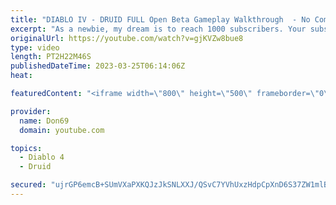 ```yaml
---
title: "DIABLO IV - DRUID FULL Open Beta Gameplay Walkthrough  - No Commentary"
excerpt: "As a newbie, my dream is to reach 1000 subscribers. Your subscription is a big support in making my small dream come true."
originalUrl: https://youtube.com/watch?v=gjKVZw8bue8
type: video
length: PT2H22M46S
publishedDateTime: 2023-03-25T06:14:06Z
heat: 

featuredContent: "<iframe width=\"800\" height=\"500\" frameborder=\"0\" src=\"https://www.youtube.com/embed/gjKVZw8bue8\" allow=\"accelerometer; autoplay; encrypted-media; gyroscope; picture-in-picture\" allowfullscreen></iframe>"

provider:
  name: Don69
  domain: youtube.com

topics:
  - Diablo 4
  - Druid

secured: "ujrGP6emcB+SUmVXaPXKQJzJkSNLXXJ/QSvC7YVhUxzHdpCpXnD6S37ZW1mlB+77/F2Btbtaa0pjp/y5GcSN7OwVCQeLcwZWYBNcMgXNntwO7ttCYtm+A0VKH2T9dK7Gh6v05PeuFY9KaE/IdblD6O4GYD5QbIGzzedLUEL371SwsFGDT8Cl8ihyWMtcvG8/IYyN0I/NshmBT31i38HkJMUtIY0tViDIN+05WGkh/Q+YP0FNGhbNfJd46v2XzYuAQrf1eO273i7vTXMuRYVcwFmFzekbYeE2+5ojpcS6lLdukJmo3IWj2iUM8s5Eqn6wYzBBDwKgBSjZoCYDCFKBjY0JJdbQRMReXq2EX8tILaenRdFxT5r4GImJtO1WffaEKljZPHGtPUFS7nbwYE6UIkbg62yk0sN3v+2nvdhtJiQ=;ImmYCdm7tAyzwIEX2ID3cQ=="
---
```


